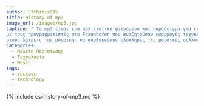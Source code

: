 ```yaml
---
author: Efthimis015
title: History of mp3
image_url: /images/mp3.jpg
caption: " Το mp3 είναι ένα πολιτιστικό φαινόμενο και παράδειγμα για επιτυχημένη έρευνα, ανάπτυξη και μάρκετινγκ στη Γερμανία. Ο ιδρυτής του Karlheinz Brandenburg μαζι
με τους προγραμματιστές στο Fraunhofer που αναζητούσαν εφαρμογές τεχνολογίας mp3 κατέληξαν στο όραμα των φορητών συσκευών αναπαραγωγής μουσικής που θα επέτρεπαν
στους λάτρεις της μουσικής να αποθηκεύουν ολόκληρες τις μουσικές συλλογές τους.  "  
categories:
  - Μελέτη Περίπτωσης
  - Τεχνολογία
  - Music
tags:
  - success
  - technology
---
```


{% include cs-history-of-mp3.md %}
